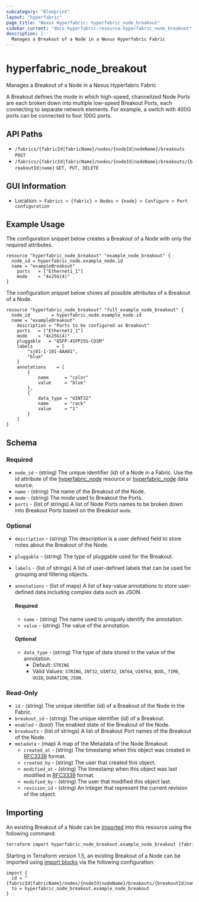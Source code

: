 ```yaml
---
subcategory: "Blueprint"
layout: "hyperfabric"
page_title: "Nexus Hyperfabric: hyperfabric_node_breakout"
sidebar_current: "docs-hyperfabric-resource-hyperfabric_node_breakout"
description: |-
  Manages a Breakout of a Node in a Nexus Hyperfabric Fabric
---
```


# hyperfabric_node_breakout

Manages a Breakout of a Node in a Nexus Hyperfabric Fabric

A Breakout defines the mode in which high-speed, channelized Node Ports are each broken down into multiple low-speed Breakout Ports, each connecting to separate network elements. For example, a switch with 400G ports can be connected to four 100G ports.

## API Paths ##

* `/fabrics/{fabricId|fabricName}/nodes/{nodeId|nodeName}/breakouts` `POST`
* `/fabrics/{fabricId|fabricName}/nodes/{nodeId|nodeName}/breakouts/{breakoutId|name}` `GET, PUT, DELETE`

## GUI Information ##

* Location: `> Fabrics > {fabric} > Nodes > {node} > Configure > Port configuration`

## Example Usage ##

The configuration snippet below creates a Breakout of a Node with only the required attributes.

```hcl
resource "hyperfabric_node_breakout" "example_node_breakout" {
  node_id = hyperfabric_node.example_node.id
  name = "exampleBreakout"
	ports   = ["Ethernet1_1"]
	mode    = "4x25G(4)"
}
```
The configuration snippet below shows all possible attributes of a Breakout of a Node.

```hcl
resource "hyperfabric_node_breakout" "full_example_node_breakout" {
  node_id        = hyperfabric_node.example_node.id
  name = "exampleBreakout"
	description = "Ports to be configured as Breakout"
	ports   = ["Ethernet1_1"]
	mode    = "4x25G(4)"
	pluggable   = "QSFP-4SFP25G-CU1M"
	labels         = [
		"sj01-1-101-AAA01",
		"blue"
	]
	annotations    = [
		{
			name      = "color"
			value     = "blue"
		},
		{
			data_type = "UINT32"
			name      = "rack"
			value     = "1"
		}
	]
}
```

## Schema ##

### Required ###
* `node_id` - (string) The unique identifier (id) of a Node in a Fabric. Use the id attribute of the [hyperfabric_node](https://registry.terraform.io/providers/cisco-open/hyperfabric/latest/docs/resources/node) resource or [hyperfabric_node](https://registry.terraform.io/providers/cisco-open/hyperfabric/latest/docs/data-sources/node) data source.
* `name` - (string) The name of the Breakout of the Node.
* `mode` - (string) The mode used to Breakout the Ports.
* `ports` - (list of strings) A list of Node Ports names to be broken down into Breakout Ports based on the Breakout `mode`.

### Optional ###

* `description` - (string) The description is a user defined field to store notes about the Breakout of the Node.
* `pluggable` - (string) The type of pluggable used for the Breakout.
* `labels` - (list of strings) A list of user-defined labels that can be used for grouping and filtering objects.
* `annotations` - (list of maps) A list of key-value annotations to store user-defined data including complex data such as JSON.

  #### Required ####

  * `name` - (string) The name used to uniquely identify the annotation.
  * `value` - (string) The value of the annotation.

  #### Optional ####

  * `data_type` - (string) The type of data stored in the value of the annotation.
      - Default: `STRING`
      - Valid Values: `STRING`, `INT32`, `UINT32`, `INT64`, `UINT64`, `BOOL`, `TIME`, `UUID`, `DURATION`, `JSON`.

### Read-Only ###

* `id` - (string) The unique identifier (id) of a Breakout of the Node in the Fabric.
* `breakout_id` - (string) The unique identifier (id) of a Breakout.
* `enabled` - (bool) The enabled state of the Breakout of the Node.
* `breakouts` - (list of strings) A list of Breakout Port names of the Breakout of the Node.
* `metadata` - (map) A map of the Metadata of the Node Breakout:
  * `created_at` - (string) The timestamp when this object was created in [RFC3339](https://datatracker.ietf.org/doc/html/rfc3339#section-5.8) format.
  * `created_by` - (string) The user that created this object.
  * `modified_at` - (string) The timestamp when this object was last modified in [RFC3339](https://datatracker.ietf.org/doc/html/rfc3339#section-5.8) format.
  * `modified_by` - (string) The user that modified this object last.
  * `revision_id` - (string) An integer that represent the current revision of the object.

## Importing

An existing Breakout of a Node can be [imported](https://www.terraform.io/docs/import/index.html) into this resource using the following command:

```bash
terraform import hyperfabric_node_breakout.example_node_breakout {fabricId|fabricName}/nodes/{nodeId|nodeName}/breakouts/{breakoutId|name}
```

Starting in Terraform version 1.5, an existing Breakout of a Node can be imported
using [import blocks](https://developer.hashicorp.com/terraform/language/import) via the following configuration:

```hcl
import {
  id = "{fabricId|fabricName}/nodes/{nodeId|nodeName}/breakouts/{breakoutId|name}"
  to = hyperfabric_node_breakout.example_node_breakout
}
```
